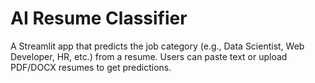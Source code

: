 # AI Resume Classifier

A Streamlit app that predicts the job category (e.g., Data Scientist, Web Developer, HR, etc.) from a resume.
Users can paste text or upload PDF/DOCX resumes to get predictions.
